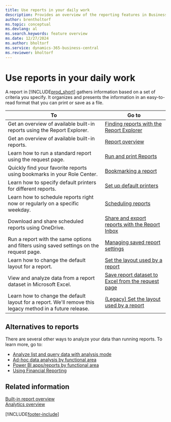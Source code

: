```yaml
---
title: Use reports in your daily work
description: Provides an overview of the reporting features in Business Central.
author: brentholtorf
ms.topic: conceptual
ms.devlang: al
ms.search.keywords: feature overview
ms.date: 12/27/2024
ms.author: bholtorf
ms.service: dynamics-365-business-central
ms.reviewer: bholtorf
---
```

# Use reports in your daily work

A report in [!INCLUDE[prod_short](includes/prod_short.md)] gathers information based on a set of criteria you specify. It organizes and presents the information in an easy-to-read format that you can print or save as a file.

| To | Go to |
| --- | --- |
| Get an overview of available built-in reports using the Report Explorer. | [Finding reports with the Report Explorer](ui-role-explorer.md#open-the-role-explorer-filtered-to-show-reports) |
| Get an overview of available built-in reports. | [Report overview](reports-available-reports.md) |
| Learn how to run a standard report using the request page. | [Run and print Reports](ui-work-report.md) |
| Quickly find your favorite reports using bookmarks in your Role Center. | [Bookmarking a report](ui-bookmarks.md) |
| Learn how to specify default printers for different reports. | [Set up default printers](ui-specify-printer-selection-reports.md#default) |
| Learn how to schedule reports right now or regularly on a specific weekday. | [Scheduling reports](ui-work-report.md#ScheduleReport) |
| Download and share scheduled reports using OneDrive. | [Share and export reports with the Report Inbox](ui-work-report-inbox.md) |
| Run a report with the same options and filters using saved settings on the request page. | [Managing saved report settings](reports-saving-reusing-settings.md)|
| Learn how to change the default layout for a report. | [Set the layout used by a report](ui-set-report-layout.md) |
| View and analyze data from a report dataset in Microsoft Excel. | [Save report dataset to Excel from the request page](/dynamics365-release-plan/2021wave1/smb/dynamics365-business-central/save-report-dataset-excel-request-page) |
| Learn how to change the default layout for a report. We'll remove this legacy method in a future release. | [(Legacy) Set the layout used by a report](ui-how-change-layout-currently-used-report.md) |

## Alternatives to reports

There are several other ways to analyze your data than running reports. To learn more, go to:

- [Analyze list and query data with analysis mode](analysis-mode.md)  
- [Ad-hoc data analysis by functional area](ad-hoc-data-analysis-by-functional-area.md)  
- [Power BI apps/reports by functional area](across-powerbi-apps-by-functional-area.md)  
- [Using Financial Reporting](bi-how-work-account-schedule.md)

## Related information

[Built-in report overview](reports-available-reports.md)  
[Analytics overview](reports-bi-reporting.md)  

[!INCLUDE[footer-include](includes/footer-banner.md)]
